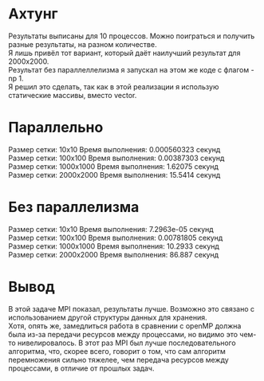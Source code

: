 # Ахтунг
Результаты выписаны для 10 процессов. Можно поиграться и получить разные результаты, на разном количестве.   
Я лишь привёл тот вариант, который даёт наилучший результат для 2000x2000.   
Результат без параллеллелизма я запускал на этом же коде с флагом -np 1.   
Я решил это сделать, так как в этой реализации я использую статические массивы, вместо vector.  

# Параллельно
Размер сетки: 10x10 Время выполнения: 0.000560323 секунд  
Размер сетки: 100x100 Время выполнения: 0.00387303 секунд  
Размер сетки: 1000x1000 Время выполнения: 1.62075 секунд  
Размер сетки: 2000x2000 Время выполнения: 15.5414 секунд  

# Без параллелизма
Размер сетки: 10x10 Время выполнения: 7.2963e-05 секунд  
Размер сетки: 100x100 Время выполнения: 0.00781805 секунд  
Размер сетки: 1000x1000 Время выполнения: 10.2933 секунд  
Размер сетки: 2000x2000 Время выполнения: 86.887 секунд  

# Вывод
В этой задаче MPI показал, результаты лучше. Возможно это связано с использованием другой структуры данных для хранения.   
Хотя, опять же, замедлиться работа в сравнении с openMP должна была из-за передачи ресурсов между процессами, но видимо это чем-то   нивелировалось. В этот раз MPI был лучше последовательного алгоритма, что, скорее всего, говорит о том, что сам алгоритм перемножения   сильно тяжелее, чем передача ресурсов между процессами, в отличие от прошлых задач.  